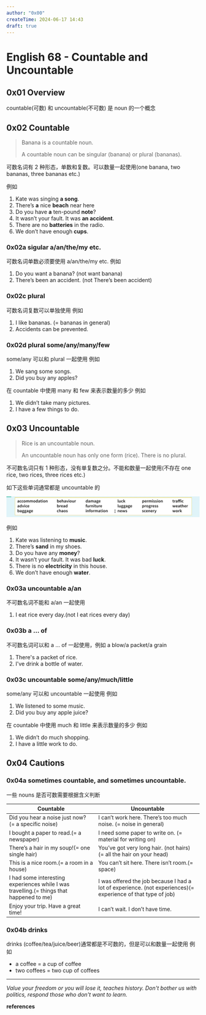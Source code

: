 ```yaml
---
author: "0x00"
createTime: 2024-06-17 14:43
draft: true
---
```


# English 68 - Countable and Uncountable

## 0x01 Overview

countable(可数) 和 uncountable(不可数) 是 noun 的一个概念

## 0x02 Countable

> Banana is a countable noun.
> 
> A countable noun can be singular (banana)
> or plural (bananas).

可数名词有 2 种形态，单数和复数。可以数量一起使用(one banana, two bananas, three bananas etc.)

例如
1. Kate was singing **a song**.
2. There’s **a** nice **beach** near here
3. Do you have **a** ten-pound **note**?
4. It wasn’t your fault. It was **an accident**.
5. There are no **batteries** in the radio.
6. We don’t have enough **cups**.

### 0x02a sigular a/an/the/my etc.

可数名词单数必须要使用 a/an/the/my etc.
例如
1. Do you want a banana? (not want banana)
2. There’s been an accident. (not There’s been accident)

### 0x02c plural

可数名词复数可以单独使用
例如
1. I like bananas. (= bananas in general)
2. Accidents can be prevented.

### 0x02d plural some/any/many/few

some/any 可以和 plural 一起使用
例如
1. We sang some songs.
2. Did you buy any apples?

在 countable 中使用 many 和 few 来表示数量的多少
例如
1. We didn’t take many pictures.
2. I have a few things to do.

## 0x03 Uncountable

> Rice is an uncountable noun.
> 
> An uncountable noun has only one form (rice).
> There is no plural.

不可数名词只有 1 种形态，没有单复数之分。不能和数量一起使用(不存在 one rice, two rices, three rices etc.)

如下这些单词通常都是 uncountable 的

![](https://github.com/dhay3/picx-images-hosting/raw/master/20240617/2024-06-17_17-19-18.6pnd7ihxur.webp)

例如
1. Kate was listening to **music**.
2. There’s **sand** in my shoes.
3. Do you have any **money**?
4. It wasn’t your fault. It was bad **luck**.
5. There is no **electricity** in this house.
6. We don’t have enough **water**.

### 0x03a uncountable a/an

不可数名词不能和 a/an 一起使用
1. I eat rice every day.(not I eat rices every day)

### 0x03b a ... of

不可数名词可以和 a ... of 一起使用，例如 a blow/a packet/a grain
1. There's a packet of rice.
2. I've drink a bottle of water.

### 0x03c uncountable some/any/much/little

some/any 可以和 uncountable 一起使用
例如
1. We listened to some music.
2. Did you buy any apple juice?

在 countable 中使用 much 和 little 来表示数量的多少
例如
1. We didn’t do much shopping.
2. I have a little work to do.

## 0x04 Cautions

### 0x04a sometimes countable, and sometimes uncountable.

一些 nouns 是否可数需要根据含义判断

| Countable                                                                                | Uncountable                                                                                                  |
| ---------------------------------------------------------------------------------------- | ------------------------------------------------------------------------------------------------------------ |
| Did you hear a noise just now? (= a specific noise)                                      | I can’t work here. There’s too much noise. (= noise in general)                                              |
| I bought a paper to read.(= a newspaper)                                                 | I need some paper to write on. (= material for writing on)                                                   |
| There’s a hair in my soup!(= one single hair)                                            | You’ve got very long hair. (not hairs) (= all the hair on your head)                                         |
| This is a nice room.(= a room in a house)                                                | You can’t sit here. There isn’t room.(= space)                                                               |
| I had some interesting experiences while I was travelling.(= things that happened to me) | I was offered the job because I had a lot of experience. (not experiences)(= experience of that type of job) |
| Enjoy your trip. Have a great time!                                                      | I can’t wait. I don’t have time.                                                                             | 

### 0x04b drinks

drinks (coffee/tea/juice/beer)通常都是不可数的，但是可以和数量一起使用
例如
- a coffee = a cup of coffee
- two coffees = two cup of coffees

---
*Value your freedom or you will lose it, teaches history. Don't bother us with politics, respond those who don't want to learn.*

**references**



